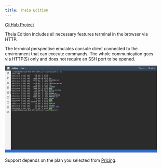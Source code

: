 ```yaml
---
title: Theia Edition
---
```


<div class="product-tag"><a href="https://github.com/codbex/codbex-theia" target="_blank">GitHub Project</a></div>

Theia Edition includes all necessary features terminal in the browser via HTTP.

The terminal perspective emulates console client connected to the environment that can execute commands. The whole communication goes via HTTP(S) only and does not require an SSH port to be opened.

<img class="screenshot" src="/images/features/terminal-perspective.png">

<br>

Support depends on the plan you selected from <a href="https://www.codbex.com/pricing/">Pricing</a>.


